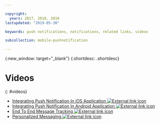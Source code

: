 ```yaml
---

copyright:
  years: 2017, 2018, 2019
lastupdated: "2019-05-30"

keywords: push notifications, notifications, related links, videos

subcollection: mobile-pushnotification

---
```


{:new_window: target="_blank"}
{:shortdesc: .shortdesc}


# Videos
{: #videos}

* <a href="https://www.youtube.com/watch?v=IA8RyAxqq4A" target="_blank"> Integrating Push Notification In iOS Application <img src="../../icons/launch-glyph.svg" alt="External link icon"></a>
* <a href="https://www.youtube.com/watch?v=VMfRkn31zkU" target="_blank"> Integrating Push Notification In Android Application <img src="../../icons/launch-glyph.svg" alt="External link icon"></a>
* <a href="https://www.youtube.com/watch?v=a8T_sxSvwx0" target="_blank"> End To End Message Tracking <img src="../../icons/launch-glyph.svg" alt="External link icon"></a>
* <a href="https://www.youtube.com/watch?v=1wO30GfiLaI" target="_blank"> Personalized Messaging <img src="../../icons/launch-glyph.svg" alt="External link icon"></a>